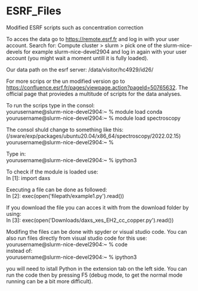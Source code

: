 # ESRF_Files
Modified ESRF scripts such as concentration correction

To acces the data go to https://remote.esrf.fr and log in with your user account. 
Search for:   Compute cluster > slurm > pick one of the slurm-nice-devels for example slurm-nice-devel2904 and
log in again with your user account (you might wait a moment untill it is fully loaded).

Our data path on the esrf server: /data/visitor/hc4929/id26/

For more scrips or the un modified version go to https://confluence.esrf.fr/pages/viewpage.action?pageId=50765632.
The official page that proviedes a multitude of scripts for the data analyses.


To run the scrips type in the consol:  
yourusername@slurm-nice-devel2904:~ % module load conda  
yourusername@slurm-nice-devel2904:~ % module load spectroscopy  

The consol shuld change to something like this:  
(/sware/exp/packages/ubuntu20.04/x86_64/spectroscopy/2022.02.15) yourusername@slurm-nice-devel2904:~ % 

Type in:  
yourusername@slurm-nice-devel2904:~ % ipython3

To check if the module is loaded use:  
In [1]: import daxs

Executing a file can be done as followed:  
In [2]: exec(open('filepath/example1.py').read())

If you download the file you can acces it with from the download folder by using:   
In [3]: exec(open('Downloads/daxs_xes_EH2_cc_copper.py').read())

Modifing the files can be done with spyder or visual studio code. You can also run files directly from visual studio code for this use:
yourusername@slurm-nice-devel2904:~ % code  
instead of:    
yourusername@slurm-nice-devel2904:~ % ipython3

you will need to istall Python in the extension tab on the left side. You can run the code then by pressing F5 (debug mode, to get the normal mode running can be a bit more difficult).
